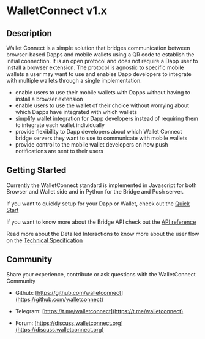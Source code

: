 # WalletConnect v1.x

## Description

Wallet Connect is a simple solution that bridges communication between browser-based Dapps and mobile wallets using a QR code to establish the initial connection. It is an open protocol and does not require a Dapp user to install a browser extension. The protocol is agnostic to specific mobile wallets a user may want to use and enables Dapp developers to integrate with multiple wallets through a single implementation.

- enable users to use their mobile wallets with Dapps without having to install a browser extension
- enable users to use the wallet of their choice without worrying about which Dapps have integrated with which wallets
- simplify wallet integration for Dapp developers instead of requiring them to integrate each wallet individually
- provide flexibility to Dapp developers about which Wallet Connect bridge servers they want to use to communicate with mobile wallets
- provide control to the mobile wallet developers on how push notifications are sent to their users

## Getting Started

Currently the WalletConnect standard is implemented in Javascript for both Browser and Wallet side and in Python for the Bridge and Push server.

If you want to quickly setup for your Dapp or Wallet, check out the [Quick Start](quick-start.md)

If you want to know more about the Bridge API check out the [API reference](technical-specification.md#bridge-api-reference)

Read more about the Detailed Interactions to know more about the user flow on the [Technical Specification](technical-specification.md#detailed-interactions)

## Community

Share your experience, contribute or ask questions with the WalletConnect Community

- Github: [https://github.com/walletconnect](https://github.com/walletconnect)

- Telegram: [https://t.me/walletconnect](https://t.me/walletconnect)

- Forum: [https://discuss.walletconnect.org](https://discuss.walletconnect.org)
